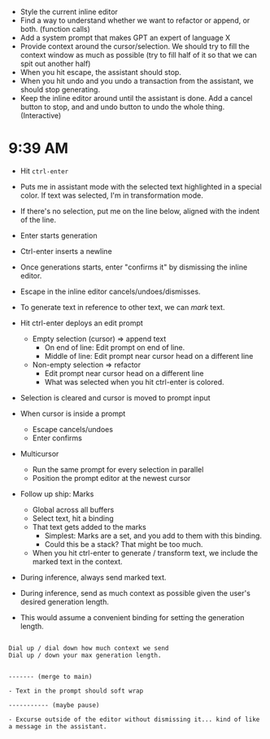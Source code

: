 - Style the current inline editor
- Find a way to understand whether we want to refactor or append, or both. (function calls)
- Add a system prompt that makes GPT an expert of language X
- Provide context around the cursor/selection. We should try to fill the context window as much as possible (try to fill half of it so that we can spit out another half)
- When you hit escape, the assistant should stop.
- When you hit undo and you undo a transaction from the assistant, we should stop generating.
- Keep the inline editor around until the assistant is done. Add a cancel button to stop, and and undo button to undo the whole thing. (Interactive<IconButton>)


# 9:39 AM

- Hit `ctrl-enter`

- Puts me in assistant mode with the selected text highlighted in a special color. If text was selected, I'm in transformation mode.
- If there's no selection, put me on the line below, aligned with the indent of the line.
- Enter starts generation
- Ctrl-enter inserts a newline
- Once generations starts, enter "confirms it" by dismissing the inline editor.
- Escape in the inline editor cancels/undoes/dismisses.
- To generate text in reference to other text, we can *mark* text.


- Hit ctrl-enter deploys an edit prompt
    - Empty selection (cursor) => append text
        - On end of line: Edit prompt on end of line.
        - Middle of line: Edit prompt near cursor head on a different line
    - Non-empty selection => refactor
        - Edit prompt near cursor head on a different line
        - What was selected when you hit ctrl-enter is colored.
- Selection is cleared and cursor is moved to prompt input
- When cursor is inside a prompt
    - Escape cancels/undoes
    - Enter confirms
- Multicursor
    - Run the same prompt for every selection in parallel
    - Position the prompt editor at the newest cursor
- Follow up ship: Marks
    - Global across all buffers
    - Select text, hit a binding
    - That text gets added to the marks
        - Simplest: Marks are a set, and you add to them with this binding.
        - Could this be a stack? That might be too much.
    - When you hit ctrl-enter to generate / transform text, we include the marked text in the context.

- During inference, always send marked text.
- During inference, send as much context as possible given the user's desired generation length.

- This would assume a convenient binding for setting the generation length.


~~~~~~~~~

Dial up / dial down how much context we send
Dial up / down your max generation length.


------- (merge to main)

- Text in the prompt should soft wrap

----------- (maybe pause)

- Excurse outside of the editor without dismissing it... kind of like a message in the assistant.
